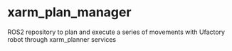 # xarm_plan_manager
ROS2 repository to plan and execute a series of movements with Ufactory robot through xarm_planner services
